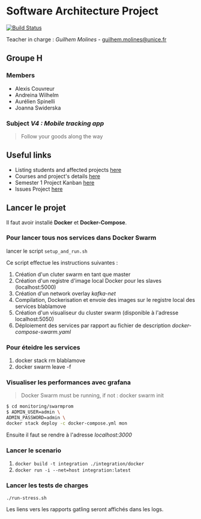 # Software Architecture Project

[![Build Status](https://travis-ci.org/acouvreur/software-architecture-project.svg?branch=master)](https://travis-ci.org/acouvreur/software-architecture-project)

Teacher in charge : *Guilhem Molines* - [guilhem.molines@unice.fr](mailto:guilhem.molines@unice.fr)

## Groupe H

### Members

* Alexis Couvreur
* Andreina Wilhelm
* Aurélien Spinelli
* Joanna Swiderska

### Subject *V4 : Mobile tracking app*

> Follow your goods along the way

## Useful links

* Listing students and affected projects [here](https://docs.google.com/spreadsheets/d/1s27Nwi3a-YaX5BVjEn8ClXoEYl3VWulP8UUKwemW7Dw)
* Courses and project's details [here](https://github.com/gmolines/AL5A)
* Semester 1 Project Kanban [here](https://github.com/acouvreur/software-architecture-project/projects/1)
* Issues Project [here](https://github.com/acouvreur/software-architecture-project/projects/3)

## Lancer le projet

Il faut avoir installé **Docker** et **Docker-Compose**.

### Pour lancer tous nos services dans Docker Swarm

lancer le script `setup_and_run.sh`

Ce script effectue les instructions suivantes :

1. Création d'un cluter swarm en tant que master
2. Création d'un registre d'image local Docker pour les slaves (localhost:5000)
3. Création d'un network overlay *kafka-net*
4. Compilation, Dockerisation et envoie des images sur le registre local des services blablamove
5. Création d'un visualiseur du cluster swarm (disponible à l'adresse localhost:5050)
6. Déploiement des services par rapport au fichier de description *docker-compose-swarm.yaml*

### Pour éteidre les services

1. docker stack rm blablamove
2. docker swarm leave -f

### Visualiser les performances avec grafana

> Docker Swarm must be running, if not : docker swarm init

```bash
$ cd monitoring/swarmprom
$ ADMIN_USER=admin \
ADMIN_PASSWORD=admin \
docker stack deploy -c docker-compose.yml mon
```

Ensuite il faut se rendre à l'adresse *localhost:3000*

### Lancer le scenario

1. `docker build -t integration ./integration/docker`
2. `docker run -i --net=host integration:latest`

### Lancer les tests de charges

`./run-stress.sh`

Les liens vers les rapports gatling seront affichés dans les logs.